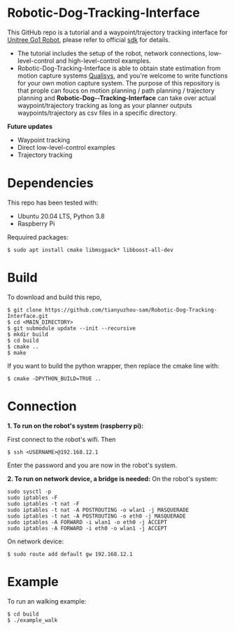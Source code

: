 # Robotic-Dog-Tracking-Interface
This GitHub repo is a tutorial and a waypoint/trajectory tracking interface for [Unitree Go1 Robot](https://shop.unitree.com/), please refer to official [sdk](https://github.com/unitreerobotics/unitree_legged_sdk/tree/go1) for details. 
* The tutorial includes the setup of the robot, network connections, low-level-control and high-level-control examples.
* Robotic-Dog-Tracking-Interface is able to obtain state estimation from motion capture systems [Qualisys](https://www.qualisys.com/), and you're welcome to write functions for your own motion capture system. The purpose of this repository is that prople can foucs on motion planning / path planning / trajectory planning and **Robotic-Dog--Tracking-Interface** can take over actual waypoint/trajectory tracking as long as your planner outputs waypoints/trajectory as csv files in a specific directory.

**Future updates**
* Waypoint tracking
* Direct low-level-control examples
* Trajectory tracking

Dependencies
============
This repo has been tested with:
* Ubuntu 20.04 LTS, Python 3.8
* Raspberry Pi

Requuired packages:
```
$ sudo apt install cmake libmsgpack* libboost-all-dev
```

Build
=====
To download and build this repo,
```
$ git clone https://github.com/tianyuzhou-sam/Robotic-Dog-Tracking-Interface.git
$ cd <MAIN_DIRECTORY>
$ git submodule update --init --recursive
$ mkdir build
$ cd build
$ cmake ..
$ make
```
If you want to build the python wrapper, then replace the cmake line with:
```
$ cmake -DPYTHON_BUILD=TRUE ..
```

Connection
==========
**1. To run on the robot's system (raspberry pi):** 

First connect to the robot's wifi. Then
```
$ ssh <USERNAME>@192.168.12.1
```
Enter the password and you are now in the robot's system.

**2. To run on network device, a bridge is needed:**
On the robot's system:
```
sudo sysctl -p
sudo iptables -F
sudo iptables -t nat -F
sudo iptables -t nat -A POSTROUTING -o wlan1 -j MASQUERADE
sudo iptables -t nat -A POSTROUTING -o eth0 -j MASQUERADE
sudo iptables -A FORWARD -i wlan1 -o eth0 -j ACCEPT
sudo iptables -A FORWARD -i eth0 -o wlan1 -j ACCEPT

```
On network device:
```
$ sudo route add default gw 192.168.12.1
```


Example
=======
To run an walking example:
```
$ cd build
$ ./example_walk
```

